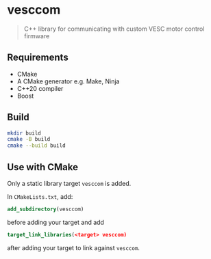 # vesccom

> C++ library for communicating with custom VESC motor control firmware

## Requirements

- CMake
- A CMake generator e.g. Make, Ninja
- C++20 compiler
- Boost

## Build

```sh
mkdir build
cmake -B build
cmake --build build
```

## Use with CMake

Only a static library target `vesccom` is added.

In `CMakeLists.txt`, add:
```cmake
add_subdirectory(vesccom)
```
before adding your target and add
```cmake
target_link_libraries(<target> vesccom)
```
after adding your target to link against `vesccom`.
